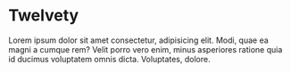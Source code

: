 # Twelvety

Lorem ipsum dolor sit amet consectetur, adipisicing elit. Modi, quae ea magni a cumque rem? Velit porro vero enim, minus asperiores ratione quia id ducimus voluptatem omnis dicta. Voluptates, dolore.
